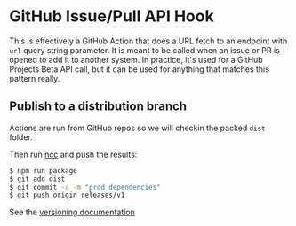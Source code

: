 # GitHub Issue/Pull API Hook

This is effectively a GitHub Action that does a URL fetch to an endpoint with `url` query string parameter.  It is meant to be called when an issue or PR is opened to add it to another system.  In practice, it's used for a GitHub Projects Beta API call, but it can be used for anything that matches this pattern really.

## Publish to a distribution branch

Actions are run from GitHub repos so we will checkin the packed `dist` folder.

Then run [ncc](https://github.com/zeit/ncc) and push the results:
```bash
$ npm run package
$ git add dist
$ git commit -a -m "prod dependencies"
$ git push origin releases/v1
```

See the [versioning documentation](https://github.com/actions/toolkit/blob/master/docs/action-versioning.md)
